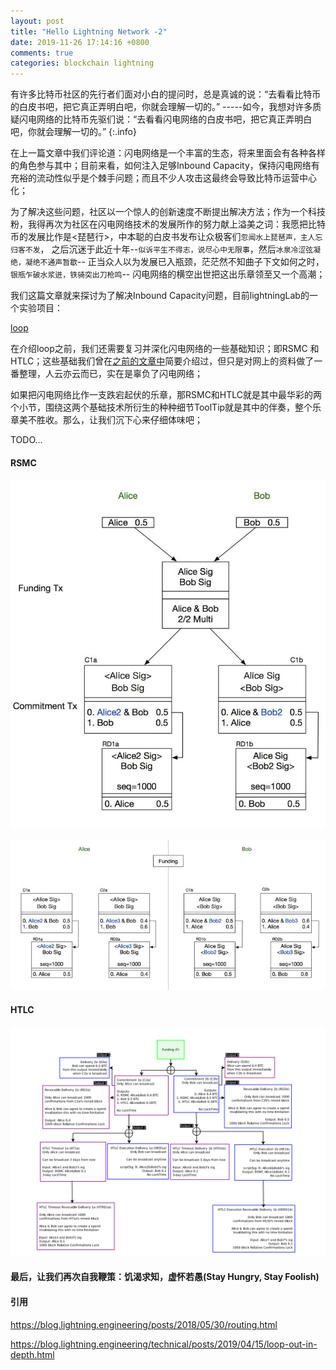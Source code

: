 ```yaml
---
layout: post
title: "Hello Lightning Network -2"
date: 2019-11-26 17:14:16 +0800
comments: true
categories: blockchain lightning
---
```


有许多比特币社区的先行者们面对小白的提问时，总是真诚的说：“去看看比特币的白皮书吧，把它真正弄明白吧，你就会理解一切的。” -----如今，我想对许多质疑闪电网络的比特币先驱们说：“去看看闪电网络的白皮书吧，把它真正弄明白吧，你就会理解一切的。”
{:.info}

在上一篇文章中我们评论道：闪电网络是一个丰富的生态，将来里面会有各种各样的角色参与其中；目前来看，如何注入足够Inbound Capacity，保持闪电网络有充裕的流动性似乎是个棘手问题；而且不少人攻击这最终会导致比特币运营中心化；

为了解决这些问题，社区以一个惊人的创新速度不断提出解决方法；作为一个科技粉，我得再次为社区在闪电网络技术的发展所作的努力献上溢美之词：我愿把比特币的发展比作是<琵琶行>，中本聪的白皮书发布让众极客们`忽闻水上琵琶声，主人忘归客不发`， 之后沉迷于此近十年--`似诉平生不得志，说尽心中无限事`，然后`冰泉冷涩弦凝绝，凝绝不通声暂歇`-- 正当众人以为发展已入瓶颈，茫茫然不知曲子下文如何之时，`银瓶乍破水浆迸，铁骑突出刀枪鸣`-- 闪电网络的横空出世把这出乐章领至又一个高潮；

我们这篇文章就来探讨为了解决Inbound Capacity问题，目前lightningLab的一个实验项目：

[loop](https://github.com/lightninglabs/loop)

<!-- more -->

在介绍loop之前，我们还需要复习并深化闪电网络的一些基础知识；即RSMC 和HTLC；这些基础我们曾在[之前的文章中](https://happy123.me/blog/2019/01/06/bi-te-bi-de-jiao-yi-7/)简要介绍过，但只是对网上的资料做了一番整理，人云亦云而已，实在是辜负了闪电网络；

如果把闪电网络比作一支跌宕起伏的乐章，那RSMC和HTLC就是其中最华彩的两个小节，围绕这两个基础技术所衍生的种种细节ToolTip就是其中的伴奏，整个乐章美不胜收。那么，让我们沉下心来仔细体味吧；


TODO...

#### RSMC

![img](https://raw.githubusercontent.com/brain-zhang/memoryboxes.github.io/source/images/20190106/bg1.jpg)

![img](https://raw.githubusercontent.com/brain-zhang/memoryboxes.github.io/source/images/20190106/bg2.jpg)



#### HTLC

![img](https://raw.githubusercontent.com/brain-zhang/memoryboxes.github.io/source/images/20191126/bg1.png)

#### 最后，让我们再次自我鞭策：饥渴求知，虚怀若愚(Stay Hungry, Stay Foolish)


#### 引用

https://blog.lightning.engineering/posts/2018/05/30/routing.html

https://blog.lightning.engineering/technical/posts/2019/04/15/loop-out-in-depth.html
